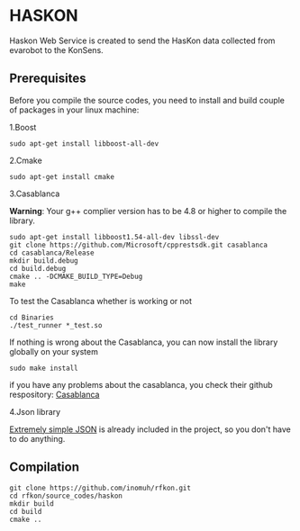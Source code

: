 # HASKON

Haskon Web Service is created to send the HasKon data collected from evarobot to the KonSens.

## Prerequisites

Before you compile the source codes, you need to install and build couple of packages in your linux machine:

1.Boost

```
sudo apt-get install libboost-all-dev
```

2.Cmake

```
sudo apt-get install cmake
```

3.Casablanca

**Warning**: Your g++ complier version has to be 4.8 or higher to compile the library.

```
sudo apt-get install libboost1.54-all-dev libssl-dev
git clone https://github.com/Microsoft/cpprestsdk.git casablanca
cd casablanca/Release
mkdir build.debug
cd build.debug
cmake .. -DCMAKE_BUILD_TYPE=Debug
make
```

To test the Casablanca whether is working or not

```
cd Binaries
./test_runner *_test.so
```

If nothing is wrong about the Casablanca, you can now install the library globally on your system 
```
sudo make install
```

if you have any problems about the casablanca, you check their github respository:
[Casablanca](https://github.com/Microsoft/cpprestsdk)

4.Json library

[Extremely simple JSON](http://www.codeproject.com/Articles/856277/ESJ-Extremely-Simple-JSON-for-Cplusplus) is already included in the project, so you don't have to do anything.


## Compilation

```
git clone https://github.com/inomuh/rfkon.git
cd rfkon/source_codes/haskon
mkdir build
cd build
cmake ..
```




